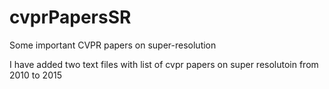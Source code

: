 # cvprPapersSR
Some important CVPR papers on super-resolution

I have added two text files with list of cvpr papers on super resolutoin from 2010 to 2015
